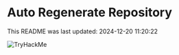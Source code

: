 # Auto Regenerate Repository

This README was last updated: 2024-12-20 11:20:22

 ![TryHackMe](https://tryhackme.com/badge/533634)